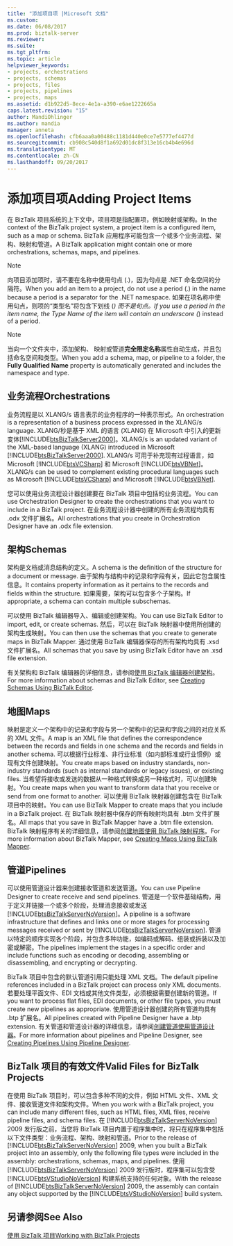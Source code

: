 ```yaml
---
title: "添加项目项 |Microsoft 文档"
ms.custom: 
ms.date: 06/08/2017
ms.prod: biztalk-server
ms.reviewer: 
ms.suite: 
ms.tgt_pltfrm: 
ms.topic: article
helpviewer_keywords:
- projects, orchestrations
- projects, schemas
- projects, files
- projects, pipelines
- projects, maps
ms.assetid: d1b922d5-8ece-4e1a-a390-e6ae1222665a
caps.latest.revision: "15"
author: MandiOhlinger
ms.author: mandia
manager: anneta
ms.openlocfilehash: cfb6aaa0a00488c1181d440e0ce7e5777ef4477d
ms.sourcegitcommit: cb908c540d8f1a692d01dc8f313e16cb4b4e696d
ms.translationtype: MT
ms.contentlocale: zh-CN
ms.lasthandoff: 09/20/2017
---
```

# <a name="adding-project-items"></a><span data-ttu-id="e373e-102">添加项目项</span><span class="sxs-lookup"><span data-stu-id="e373e-102">Adding Project Items</span></span>
<span data-ttu-id="e373e-103">在 BizTalk 项目系统的上下文中，项目项是指配置项，例如映射或架构。</span><span class="sxs-lookup"><span data-stu-id="e373e-103">In the context of the BizTalk project system, a project item is a configured item, such as a map or schema.</span></span> <span data-ttu-id="e373e-104">BizTalk 应用程序可能包含一个或多个业务流程、架构、映射和管道。</span><span class="sxs-lookup"><span data-stu-id="e373e-104">A BizTalk application might contain one or more orchestrations, schemas, maps, and pipelines.</span></span>  
  
> [!NOTE]
>  <span data-ttu-id="e373e-105">向项目添加项时，请不要在名称中使用句点 (.)，因为句点是 .NET 命名空间的分隔符。</span><span class="sxs-lookup"><span data-stu-id="e373e-105">When you add an item to a project, do not use a period (.) in the name because a period is a separator for the .NET namespace.</span></span> <span data-ttu-id="e373e-106">如果在项名称中使用句点，则项的“类型名”将包含下划线 (_) 而不是句点。</span><span class="sxs-lookup"><span data-stu-id="e373e-106">If you use a period in the item name, the Type Name of the item will contain an underscore (_) instead of a period.</span></span>  
  
> [!NOTE]
>  <span data-ttu-id="e373e-107">当向一个文件夹中，添加架构、 映射或管道**完全限定名称**属性自动生成，并且包括命名空间和类型。</span><span class="sxs-lookup"><span data-stu-id="e373e-107">When you add a schema, map, or pipeline to a folder, the **Fully Qualified Name** property is automatically generated and includes the namespace and type.</span></span>  
  
## <a name="orchestrations"></a><span data-ttu-id="e373e-108">业务流程</span><span class="sxs-lookup"><span data-stu-id="e373e-108">Orchestrations</span></span>  
 <span data-ttu-id="e373e-109">业务流程是以 XLANG/s 语言表示的业务程序的一种表示形式。</span><span class="sxs-lookup"><span data-stu-id="e373e-109">An orchestration is a representation of a business process expressed in the XLANG/s language.</span></span> <span data-ttu-id="e373e-110">XLANG/秒是基于 XML 的语言 (XLANG) 在 Microsoft 中引入的更新变体[!INCLUDE[btsBizTalkServer2000](../includes/btsbiztalkserver2000-md.md)]。</span><span class="sxs-lookup"><span data-stu-id="e373e-110">XLANG/s is an updated variant of the XML-based language (XLANG) introduced in Microsoft [!INCLUDE[btsBizTalkServer2000](../includes/btsbiztalkserver2000-md.md)].</span></span> <span data-ttu-id="e373e-111">XLANG/s 可用于补充现有过程语言，如 Microsoft [!INCLUDE[btsVCSharp](../includes/btsvcsharp-md.md)] 和 Microsoft [!INCLUDE[btsVBNet](../includes/btsvbnet-md.md)]。</span><span class="sxs-lookup"><span data-stu-id="e373e-111">XLANG/s can be used to complement existing procedural languages such as Microsoft [!INCLUDE[btsVCSharp](../includes/btsvcsharp-md.md)] and Microsoft [!INCLUDE[btsVBNet](../includes/btsvbnet-md.md)].</span></span>  
  
 <span data-ttu-id="e373e-112">您可以使用业务流程设计器创建要在 BizTalk 项目中包括的业务流程。</span><span class="sxs-lookup"><span data-stu-id="e373e-112">You can use Orchestration Designer to create the orchestrations that you want to include in a BizTalk project.</span></span> <span data-ttu-id="e373e-113">在业务流程设计器中创建的所有业务流程均具有 .odx 文件扩展名。</span><span class="sxs-lookup"><span data-stu-id="e373e-113">All orchestrations that you create in Orchestration Designer have an .odx file extension.</span></span>  
  
## <a name="schemas"></a><span data-ttu-id="e373e-114">架构</span><span class="sxs-lookup"><span data-stu-id="e373e-114">Schemas</span></span>  
 <span data-ttu-id="e373e-115">架构是文档或消息结构的定义。</span><span class="sxs-lookup"><span data-stu-id="e373e-115">A schema is the definition of the structure for a document or message.</span></span> <span data-ttu-id="e373e-116">由于架构与结构中的记录和字段有关，因此它包含属性信息。</span><span class="sxs-lookup"><span data-stu-id="e373e-116">It contains property information as it pertains to the records and fields within the structure.</span></span> <span data-ttu-id="e373e-117">如果需要，架构可以包含多个子架构。</span><span class="sxs-lookup"><span data-stu-id="e373e-117">If appropriate, a schema can contain multiple subschemas.</span></span>  
  
 <span data-ttu-id="e373e-118">可以使用 BizTalk 编辑器导入、编辑或创建架构。</span><span class="sxs-lookup"><span data-stu-id="e373e-118">You can use BizTalk Editor to import, edit, or create schemas.</span></span> <span data-ttu-id="e373e-119">然后，可以在 BizTalk 映射器中使用所创建的架构生成映射。</span><span class="sxs-lookup"><span data-stu-id="e373e-119">You can then use the schemas that you create to generate maps in BizTalk Mapper.</span></span> <span data-ttu-id="e373e-120">通过使用 BizTalk 编辑器保存的所有架构均具有 .xsd 文件扩展名。</span><span class="sxs-lookup"><span data-stu-id="e373e-120">All schemas that you save by using BizTalk Editor have an .xsd file extension.</span></span>  
  
 <span data-ttu-id="e373e-121">有关架构和 BizTalk 编辑器的详细信息，请参阅[使用 BizTalk 编辑器创建架构](../core/creating-schemas-using-biztalk-editor.md)。</span><span class="sxs-lookup"><span data-stu-id="e373e-121">For more information about schemas and BizTalk Editor, see [Creating Schemas Using BizTalk Editor](../core/creating-schemas-using-biztalk-editor.md).</span></span>  
  
## <a name="maps"></a><span data-ttu-id="e373e-122">地图</span><span class="sxs-lookup"><span data-stu-id="e373e-122">Maps</span></span>  
 <span data-ttu-id="e373e-123">映射是定义一个架构中的记录和字段与另一个架构中的记录和字段之间的对应关系的 XML 文件。</span><span class="sxs-lookup"><span data-stu-id="e373e-123">A map is an XML file that defines the correspondence between the records and fields in one schema and the records and fields in another schema.</span></span> <span data-ttu-id="e373e-124">可以根据行业标准、非行业标准（如内部标准或行业惯例）或现有文件创建映射。</span><span class="sxs-lookup"><span data-stu-id="e373e-124">You create maps based on industry standards, non-industry standards (such as internal standards or legacy issues), or existing files.</span></span> <span data-ttu-id="e373e-125">当希望将接收或发送的数据从一种格式转换成另一种格式时，可以创建映射。</span><span class="sxs-lookup"><span data-stu-id="e373e-125">You create maps when you want to transform data that you receive or send from one format to another.</span></span> <span data-ttu-id="e373e-126">可以使用 BizTalk 映射器创建包含在 BizTalk 项目中的映射。</span><span class="sxs-lookup"><span data-stu-id="e373e-126">You can use BizTalk Mapper to create maps that you include in a BizTalk project.</span></span> <span data-ttu-id="e373e-127">在 BizTalk 映射器中保存的所有映射均具有 .btm 文件扩展名。</span><span class="sxs-lookup"><span data-stu-id="e373e-127">All maps that you save in BizTalk Mapper have a .btm file extension.</span></span> <span data-ttu-id="e373e-128">BizTalk 映射程序有关的详细信息，请参阅[创建地图使用 BizTalk 映射程序](../core/creating-maps-using-biztalk-mapper.md)。</span><span class="sxs-lookup"><span data-stu-id="e373e-128">For more information about BizTalk Mapper, see [Creating Maps Using BizTalk Mapper](../core/creating-maps-using-biztalk-mapper.md).</span></span>  
  
## <a name="pipelines"></a><span data-ttu-id="e373e-129">管道</span><span class="sxs-lookup"><span data-stu-id="e373e-129">Pipelines</span></span>  
 <span data-ttu-id="e373e-130">可以使用管道设计器来创建接收管道和发送管道。</span><span class="sxs-lookup"><span data-stu-id="e373e-130">You can use Pipeline Designer to create receive and send pipelines.</span></span> <span data-ttu-id="e373e-131">管道是一个软件基础结构，用于定义并链接一个或多个阶段，处理消息接收或发送[!INCLUDE[btsBizTalkServerNoVersion](../includes/btsbiztalkservernoversion-md.md)]。</span><span class="sxs-lookup"><span data-stu-id="e373e-131">A pipeline is a software infrastructure that defines and links one or more stages for processing messages received or sent by [!INCLUDE[btsBizTalkServerNoVersion](../includes/btsbiztalkservernoversion-md.md)].</span></span> <span data-ttu-id="e373e-132">管道以特定的顺序实现各个阶段，并包含多种功能，如编码或解码、组装或拆装以及加密或解密。</span><span class="sxs-lookup"><span data-stu-id="e373e-132">The pipelines implement the stages in a specific order and include functions such as encoding or decoding, assembling or disassembling, and encrypting or decrypting.</span></span>  
  
 <span data-ttu-id="e373e-133">BizTalk 项目中包含的默认管道引用只能处理 XML 文档。</span><span class="sxs-lookup"><span data-stu-id="e373e-133">The default pipeline references included in a BizTalk project can process only XML documents.</span></span> <span data-ttu-id="e373e-134">若要处理平面文件、EDI 文档或其他文件类型，必须根据需要创建新的管道。</span><span class="sxs-lookup"><span data-stu-id="e373e-134">If you want to process flat files, EDI documents, or other file types, you must create new pipelines as appropriate.</span></span> <span data-ttu-id="e373e-135">使用管道设计器创建的所有管道均具有 .btp 扩展名。</span><span class="sxs-lookup"><span data-stu-id="e373e-135">All pipelines created with Pipeline Designer have a .btp extension.</span></span> <span data-ttu-id="e373e-136">有关管道和管道设计器的详细信息，请参阅[创建管道使用管道设计器](../core/creating-pipelines-using-pipeline-designer.md)。</span><span class="sxs-lookup"><span data-stu-id="e373e-136">For more information about pipelines and Pipeline Designer, see [Creating Pipelines Using Pipeline Designer](../core/creating-pipelines-using-pipeline-designer.md).</span></span>  
  
## <a name="valid-files-for-biztalk-projects"></a><span data-ttu-id="e373e-137">BizTalk 项目的有效文件</span><span class="sxs-lookup"><span data-stu-id="e373e-137">Valid Files for BizTalk Projects</span></span>  
 <span data-ttu-id="e373e-138">在使用 BizTalk 项目时，可以包含多种不同的文件，例如 HTML 文件、XML 文件、接收管道文件和架构文件。</span><span class="sxs-lookup"><span data-stu-id="e373e-138">When you work with a BizTalk project, you can include many different files, such as HTML files, XML files, receive pipeline files, and schema files.</span></span> <span data-ttu-id="e373e-139">在 [!INCLUDE[btsBizTalkServerNoVersion](../includes/btsbiztalkservernoversion-md.md)] 2009 发行版之前，当您将 BizTalk 项目内置于程序集中时，将只在程序集中包括以下文件类型：业务流程、架构、映射和管道。</span><span class="sxs-lookup"><span data-stu-id="e373e-139">Prior to the release of [!INCLUDE[btsBizTalkServerNoVersion](../includes/btsbiztalkservernoversion-md.md)] 2009, when you built a BizTalk project into an assembly, only the following file types were included in the assembly: orchestrations, schemas, maps, and pipelines.</span></span> <span data-ttu-id="e373e-140">使用 [!INCLUDE[btsBizTalkServerNoVersion](../includes/btsbiztalkservernoversion-md.md)] 2009 发行版时，程序集可以包含受 [!INCLUDE[btsVStudioNoVersion](../includes/btsvstudionoversion-md.md)] 构建系统支持的任何对象。</span><span class="sxs-lookup"><span data-stu-id="e373e-140">With the release of [!INCLUDE[btsBizTalkServerNoVersion](../includes/btsbiztalkservernoversion-md.md)] 2009, the assembly can contain any object supported by the [!INCLUDE[btsVStudioNoVersion](../includes/btsvstudionoversion-md.md)] build system.</span></span>  
  
## <a name="see-also"></a><span data-ttu-id="e373e-141">另请参阅</span><span class="sxs-lookup"><span data-stu-id="e373e-141">See Also</span></span>  
 [<span data-ttu-id="e373e-142">使用 BizTalk 项目</span><span class="sxs-lookup"><span data-stu-id="e373e-142">Working with BizTalk Projects</span></span>](../core/working-with-biztalk-projects.md)